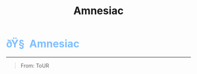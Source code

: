 ﻿---
lang: en-US
title: Amnesiac
prev: Troller
next: Cupid
---

# <font color="#7FBFFF">ðŸ§  <b>Amnesiac</b></font> <Badge text="Benign" type="tip" vertical="middle"/>
---

> From: ToUR
